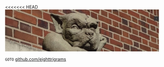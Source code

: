 <<<<<<< HEAD
![front](hund.png)

`GOTO` [github.com/eighttrigrams](https://github.com/eighttrigrams)

